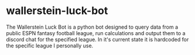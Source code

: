 # wallerstein-luck-bot

The Wallerstein Luck Bot is a python bot designed to query data from a public ESPN fantasy football league, run calculations and output them to a discord chat for the specified league. In it's current state it is hardcoded for the specific league I personally use.
